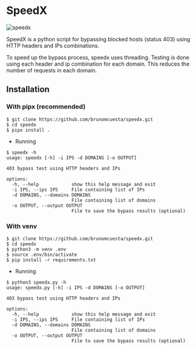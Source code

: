 # SpeedX

![speedx](https://i.imgur.com/SU29WSn.png)

SpeedX is a python script for bypassing blocked hosts (status 403) using HTTP headers and IPs combinations.

To speed up the bypass process, speedx uses threading. Testing is done using each header and ip combination for each domain. This reduces the number of requests in each domain.

## Installation

### With pipx (recommended)

```
$ git clone https://github.com/brunomcuesta/speedx.git
$ cd speedx
$ pipx install .
```

- Running

```
$ speedx -h                                                                           
usage: speedx [-h] -i IPS -d DOMAINS [-o OUTPUT]

403 bypass test using HTTP headers and IPs

options:
  -h, --help            show this help message and exit
  -i IPS, --ips IPS     File containing list of IPs
  -d DOMAINS, --domains DOMAINS
                        File containing list of domains
  -o OUTPUT, --output OUTPUT
                        File to save the bypass results (optional)
```

### With venv

```
$ git clone https://github.com/brunomcuesta/speedx.git
$ cd speedx
$ python3 -m venv .env
$ source .env/bin/activate
$ pip install -r requirements.txt
```

- Running

```
$ python3 speedx.py -h                                                                           
usage: speedx.py [-h] -i IPS -d DOMAINS [-o OUTPUT]

403 bypass test using HTTP headers and IPs

options:
  -h, --help            show this help message and exit
  -i IPS, --ips IPS     File containing list of IPs
  -d DOMAINS, --domains DOMAINS
                        File containing list of domains
  -o OUTPUT, --output OUTPUT
                        File to save the bypass results (optional)
```